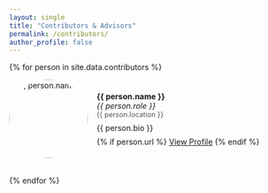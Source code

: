 ```yaml
---
layout: single
title: "Contributors & Advisors"
permalink: /contributors/
author_profile: false
---
```


{% for person in site.data.contributors %}
<div class="person-card" style="display: flex; align-items: center; margin-bottom: 2rem;">
  <img src="{{ person.avatar }}" alt="{{ person.name }}" style="width: 142px; height: 142px; border-radius: 50%; margin-right: 1rem;">
  <div>
    <strong>{{ person.name }}</strong><br>
    <em>{{ person.role }}</em><br>
    <span style="font-size: 0.9em; color: #555;">{{ person.location }}</span><br>
    <p style="margin: 0.5rem 0;">{{ person.bio }}</p>
    {% if person.url %}
      <a href="{{ person.url }}" target="_blank">View Profile</a>
    {% endif %}
  </div>
</div>
{% endfor %}
